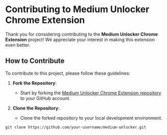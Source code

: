 # Contributing to Medium Unlocker Chrome Extension

Thank you for considering contributing to the **Medium Unlocker Chrome Extension** project! We appreciate your interest in making this extension even better.

## How to Contribute

To contribute to this project, please follow these guidelines:

1. **Fork the Repository**:
   - Start by forking the [Medium Unlocker Chrome Extension repository](https://github.com/sudipnext/medium-unlocker) to your GitHub account.

2. **Clone the Repository**:
   - Clone the forked repository to your local development environment.

```markdown
git clone https://github.com/your-username/medium-unlocker.git